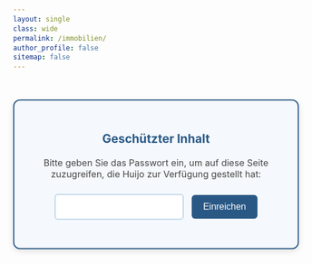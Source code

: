 ```yaml
---
layout: single
class: wide
permalink: /immobilien/
author_profile: false
sitemap: false
---
```


<div id="password-protection" style="text-align: center; margin: 50px auto; max-width: 500px; background-color: #f5f9fd; border: 2px solid #2a5885; border-radius: 12px; padding: 25px; box-shadow: 0 4px 12px rgba(0,0,0,0.1);">
  <h2 style="color: #2a5885; margin-bottom: 20px;">Geschützter Inhalt</h2>
  <p style="font-size: 16px; color: #444; margin-bottom: 25px;">Bitte geben Sie das Passwort ein, um auf diese Seite zuzugreifen, die Huijo zur Verfügung gestellt hat:</p>
  <div style="margin: 25px 0;">
    <input type="password" id="page-password" style="padding: 12px; width: 200px; border: 2px solid #c0d6e8; border-radius: 6px; font-size: 16px; background-color: white;">
    <button onclick="checkPassword()" style="padding: 12px 20px; margin-left: 10px; background-color: #2a5885; color: white; border: none; border-radius: 6px; font-weight: 500; cursor: pointer; font-size: 16px;">Einreichen</button>
  </div>
  <p id="password-error" style="color: #d32f2f; font-weight: 500; background-color: #ffebee; padding: 10px; border-radius: 4px; display: none;">Falsches Passwort. Bitte versuchen Sie es erneut.</p>
</div>

<div id="content" style="display: none;">
  <div style="max-width: 800px; margin: 0 auto; padding: 20px;">
    <div style="text-align: center; margin-bottom: 40px;">
      <h1 style="color: #2a5885; font-size: 28px; margin-bottom: 15px;">Bewerbungsunterlagen für Ihre Immobilie</h1>
      <p style="font-size: 16px; color: #555; border-bottom: 1px solid #eee; padding-bottom: 20px;">Alle relevanten Unterlagen für Ihre Beurteilung</p>
    </div>
    
    <div style="background-color: #f9f9f9; border-left: 4px solid #2a5885; padding: 20px; margin-bottom: 30px;">
      <h2 style="color: #2a5885; font-size: 22px; margin-top: 0;">Über uns</h2>
      
      <div style="display: flex; margin: 20px 0; flex-wrap: wrap;">
        <div style="flex: 1; min-width: 250px; margin-right: 30px; margin-bottom: 20px;">
          <p style="line-height: 1.6; font-size: 16px;">
            Ich arbeite als Data Scientist bei einem renommierten Unternehmen (<a href="https://www.voids.ai/" target="_blank" style="color: #2a5885; font-weight: 500; text-decoration: none; border-bottom: 1px solid #2a5885;">VOIDS technology GmbH</a>), und meine kleine Familie besteht aus meiner Frau, unserem 6 Monate alten Baby und mir. Als verantwortungsvolle und zuverlässige Mieter legen wir großen Wert auf einen gepflegten Wohnraum und ein harmonisches Mietverhältnis. Wir suchen eine langfristige Wohnlösung und bieten finanzielle Stabilität und sorgfältigen Umgang mit der Mietsache.
          </p>
        </div>
        <div style="flex: 0 0 250px; text-align: center;">
          <img src="../img/family_photo.jpeg" alt="Unsere Familie" style="max-width: 100%; height: auto; border-radius: 8px; box-shadow: 0 4px 8px rgba(0,0,0,0.1);">
        </div>
      </div>
      
      <div style="background-color: white; border-radius: 8px; padding: 20px; margin-top: 15px;">
        <h3 style="color: #2a5885; font-size: 18px; margin-top: 0;">Auf einen Blick:</h3>
        <ul style="padding-left: 20px;">
          <li style="margin-bottom: 10px;"><strong>Einkommen:</strong> 4700 EUR netto monatlich aus meiner neuen Anstellung</li>
          <li style="margin-bottom: 10px;"><strong>Berufliche Veränderung:</strong> Ich habe kürzlich eine neue Position angenommen (Bruttogehalt 7084 EUR, Nettogehalt 4700 EUR). Die älteren Gehaltsnachweise zeigen noch mein vorheriges Gehalt von 3500 EUR netto.</li>
          <li style="margin-bottom: 10px;"><strong>Umzugszeitpunkt:</strong> Flexibel, idealerweise Ende Juli oder im August 2025</li>
        </ul>
      </div>
    </div>
    
    <div style="margin-bottom: 30px;">
      <h2 style="color: #2a5885; font-size: 22px;">Bereitgestellte Dokumente</h2>
      <p style="font-size: 16px; margin-bottom: 20px;">
        Für Ihre umfassende Beurteilung stellen wir alle erforderlichen Dokumente in einem gemeinsamen Google Drive-Ordner bereit. 
        <a href="https://drive.google.com/drive/folders/1vdixMRH9mG4E_mh8-8kFYuMthsRJuNwT?usp=sharing" target="_blank" style="color: #2a5885; font-weight: 500; text-decoration: none; border-bottom: 2px solid #2a5885; padding-bottom: 2px;">
          Google Drive-Ordner mit allen Unterlagen ↗
        </a>
      </p>
      
      <div style="background-color: #f5f9fd; border-radius: 8px; padding: 20px;">
        <p style="font-size: 16px; margin-top: 0; margin-bottom: 15px;">
          In diesem Ordner finden Sie folgende Dokumente. Einige sind bereits hochgeladen, andere werden in den nächsten Tagen hinzugefügt:
        </p>
        
        <ul style="list-style-type: none; padding: 0;">
          <li style="margin-bottom: 15px; padding-left: 30px; position: relative;">
            <div style="position: absolute; left: 0; top: 2px;">
              <svg width="20" height="20" viewBox="0 0 20 20" fill="none" xmlns="http://www.w3.org/2000/svg">
                <path d="M6.5 9L9 11.5L13.5 7" stroke="#2e7d32" stroke-width="2" stroke-linecap="round" stroke-linejoin="round"/>
                <rect x="1" y="1" width="18" height="18" rx="3" stroke="#2e7d32" stroke-width="2"/>
              </svg>
            </div>
            <span style="font-weight: 500;">Mieterselbstauskunft</span> 
            <span style="background-color: #e6f7e6; color: #2e7d32; font-size: 12px; padding: 2px 8px; border-radius: 12px; display: inline-block; margin-left: 8px;">Verfügbar</span>
            - Vollständig ausgefüllt mit allen persönlichen Angaben
          </li>
          <li style="margin-bottom: 15px; padding-left: 30px; position: relative;">
            <div style="position: absolute; left: 0; top: 2px;">
              <svg width="20" height="20" viewBox="0 0 20 20" fill="none" xmlns="http://www.w3.org/2000/svg">
                <path d="M6.5 9L9 11.5L13.5 7" stroke="#2e7d32" stroke-width="2" stroke-linecap="round" stroke-linejoin="round"/>
                <rect x="1" y="1" width="18" height="18" rx="3" stroke="#2e7d32" stroke-width="2"/>
              </svg>
            </div>
            <span style="font-weight: 500;">Gehaltsnachweise der letzten 3 Monate</span>
            <span style="background-color: #e6f7e6; color: #2e7d32; font-size: 12px; padding: 2px 8px; border-radius: 12px; display: inline-block; margin-left: 8px;">Verfügbar</span>
            - Nachweis stabiler Einkommensverhältnisse
          </li>
          <li style="margin-bottom: 15px; padding-left: 30px; position: relative;">
            <div style="position: absolute; left: 0; top: 2px;">
              <svg width="20" height="20" viewBox="0 0 20 20" fill="none" xmlns="http://www.w3.org/2000/svg">
                <rect x="1" y="1" width="18" height="18" rx="3" stroke="#f39c12" stroke-width="2"/>
                <path d="M10 5v7" stroke="#f39c12" stroke-width="2" stroke-linecap="round"/>
                <circle cx="10" cy="15" r="1" fill="#f39c12"/>
              </svg>
            </div>
            <span style="font-weight: 500;">SCHUFA-Auskunft</span>
            <span style="background-color: #fff8e1; color: #f39c12; font-size: 12px; padding: 2px 8px; border-radius: 12px; display: inline-block; margin-left: 8px;">In 5 Tagen</span>
            - Aktuelle Bonitätsauskunft ohne negative Einträge (bereits bestellt)
          </li>
          <li style="margin-bottom: 15px; padding-left: 30px; position: relative;">
            <div style="position: absolute; left: 0; top: 2px;">
              <svg width="20" height="20" viewBox="0 0 20 20" fill="none" xmlns="http://www.w3.org/2000/svg">
                <path d="M6.5 9L9 11.5L13.5 7" stroke="#2e7d32" stroke-width="2" stroke-linecap="round" stroke-linejoin="round"/>
                <rect x="1" y="1" width="18" height="18" rx="3" stroke="#2e7d32" stroke-width="2"/>
              </svg>
            </div>
            <span style="font-weight: 500;">Mietzahlungsbestätigung</span>
            <span style="background-color: #e6f7e6; color: #2e7d32; font-size: 12px; padding: 2px 8px; border-radius: 12px; display: inline-block; margin-left: 8px;">Verfügbar</span>
            - Nachweis pünktlicher Mietzahlungen
          </li>
        </ul>
        
        <p style="font-size: 14px; color: #555; margin-top: 20px; margin-bottom: 0;">
          <svg width="16" height="16" viewBox="0 0 16 16" style="vertical-align: middle; margin-right: 5px;">
            <circle cx="8" cy="8" r="7" stroke="#555" stroke-width="1.5" fill="none"/>
            <path d="M8 4v5" stroke="#555" stroke-width="1.5" stroke-linecap="round"/>
            <circle cx="8" cy="11.5" r="0.75" fill="#555"/>
          </svg>
          Die fehlenden Dokumente werden in den nächsten Tagen nachgereicht und im selben Ordner verfügbar sein.
        </p>
      </div>
    </div>
    
    <div style="background-color: #eef5fb; border-radius: 8px; padding: 25px; margin-top: 30px;">
      <h2 style="color: #2a5885; font-size: 22px; margin-top: 0;">Kontaktaufnahme</h2>
      <p style="line-height: 1.6; font-size: 16px; margin-bottom: 20px;">
        Über die Möglichkeit, die Wohnung zu besichtigen, würde ich mich sehr freuen. Gerne stehe ich für weitere Informationen zur Verfügung.
      </p>
      <div style="display: flex; align-items: center;">
        <div style="background-color: #2a5885; color: white; border-radius: 50%; width: 40px; height: 40px; display: flex; align-items: center; justify-content: center; margin-right: 15px;">
          <span style="font-size: 18px;">H</span>
        </div>
        <div>
          <p style="margin: 0; font-weight: bold; font-size: 18px;">Huijo Kim</p>
          <p style="margin: 0; font-size: 14px; color: #555;">Data Scientist</p>
          <p style="margin: 5px 0 0; font-size: 14px;">
            <a href="mailto:ccomkhj@gmail.com" style="color: #2a5885; text-decoration: none;">ccomkhj@gmail.com</a> | 
            <a href="tel:+4915205981504" style="color: #2a5885; text-decoration: none;">+49 152 05981504</a>
          </p>
        </div>
      </div>
    </div>
  </div>
</div>

<script>
  function checkPassword() {
    // Set your password here
    const correctPassword = "0525";
    const enteredPassword = document.getElementById('page-password').value;
    
    if (enteredPassword === correctPassword) {
      // Show content
      document.getElementById('password-protection').style.display = 'none';
      document.getElementById('content').style.display = 'block';
      
      // Store in session storage so user doesn't have to re-enter password
      // if they refresh the page
      sessionStorage.setItem('immobilienAuth', 'true');
    } else {
      document.getElementById('password-error').style.display = 'block';
    }
  }
  
  // Check if user has already entered password in this session
  window.onload = function() {
    if (sessionStorage.getItem('immobilienAuth') === 'true') {
      document.getElementById('password-protection').style.display = 'none';
      document.getElementById('content').style.display = 'block';
    }
  }
</script>
